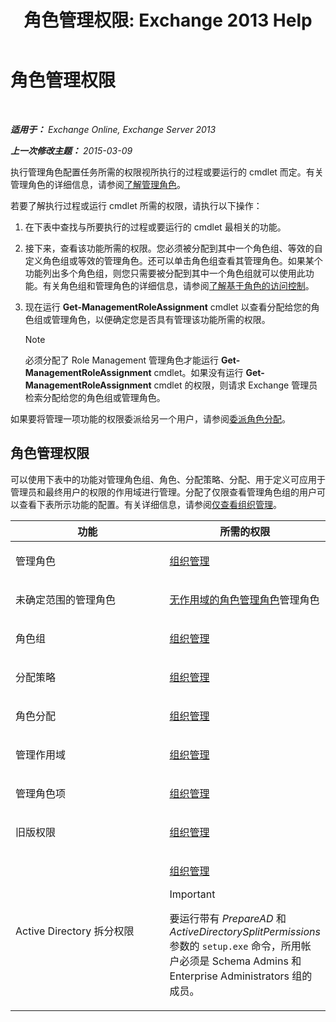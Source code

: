 ﻿---
title: '角色管理权限: Exchange 2013 Help'
TOCTitle: 角色管理权限
ms:assetid: cb9591c4-fbb3-4199-8007-6bbfdfd5a2e9
ms:mtpsurl: https://technet.microsoft.com/zh-cn/library/Dd638186(v=EXCHG.150)
ms:contentKeyID: 50491552
ms.date: 01/11/2018
mtps_version: v=EXCHG.150
ms.translationtype: HT
---

# 角色管理权限

 

_**适用于：** Exchange Online, Exchange Server 2013_

_**上一次修改主题：** 2015-03-09_

执行管理角色配置任务所需的权限视所执行的过程或要运行的 cmdlet 而定。有关管理角色的详细信息，请参阅[了解管理角色](understanding-management-roles-exchange-2013-help.md)。

若要了解执行过程或运行 cmdlet 所需的权限，请执行以下操作：

1.  在下表中查找与所要执行的过程或要运行的 cmdlet 最相关的功能。

2.  接下来，查看该功能所需的权限。您必须被分配到其中一个角色组、等效的自定义角色组或等效的管理角色。还可以单击角色组查看其管理角色。如果某个功能列出多个角色组，则您只需要被分配到其中一个角色组就可以使用此功能。有关角色组和管理角色的详细信息，请参阅[了解基于角色的访问控制](understanding-role-based-access-control-exchange-2013-help.md)。

3.  现在运行 **Get-ManagementRoleAssignment** cmdlet 以查看分配给您的角色组或管理角色，以便确定您是否具有管理该功能所需的权限。
    
    > [!NOTE]
    > 必须分配了 Role Management 管理角色才能运行 <strong>Get-ManagementRoleAssignment</strong> cmdlet。如果没有运行 <strong>Get-ManagementRoleAssignment</strong> cmdlet 的权限，则请求 Exchange 管理员检索分配给您的角色组或管理角色。


如果要将管理一项功能的权限委派给另一个用户，请参阅[委派角色分配](delegate-role-assignments-exchange-2013-help.md)。

## 角色管理权限

可以使用下表中的功能对管理角色组、角色、分配策略、分配、用于定义可应用于管理员和最终用户的权限的作用域进行管理。分配了仅限查看管理角色组的用户可以查看下表所示功能的配置。有关详细信息，请参阅[仅查看组织管理](view-only-organization-management-exchange-2013-help.md)。


<table>
<colgroup>
<col style="width: 50%" />
<col style="width: 50%" />
</colgroup>
<thead>
<tr class="header">
<th>功能</th>
<th>所需的权限</th>
</tr>
</thead>
<tbody>
<tr class="odd">
<td><p>管理角色</p></td>
<td><p><a href="organization-management-exchange-2013-help.md">组织管理</a></p></td>
</tr>
<tr class="even">
<td><p>未确定范围的管理角色</p></td>
<td><p><a href="unscoped-role-management-role-exchange-2013-help.md">无作用域的角色管理角色</a>管理角色</p></td>
</tr>
<tr class="odd">
<td><p>角色组</p></td>
<td><p><a href="organization-management-exchange-2013-help.md">组织管理</a></p></td>
</tr>
<tr class="even">
<td><p>分配策略</p></td>
<td><p><a href="organization-management-exchange-2013-help.md">组织管理</a></p></td>
</tr>
<tr class="odd">
<td><p>角色分配</p></td>
<td><p><a href="organization-management-exchange-2013-help.md">组织管理</a></p></td>
</tr>
<tr class="even">
<td><p>管理作用域</p></td>
<td><p><a href="organization-management-exchange-2013-help.md">组织管理</a></p></td>
</tr>
<tr class="odd">
<td><p>管理角色项</p></td>
<td><p><a href="organization-management-exchange-2013-help.md">组织管理</a></p></td>
</tr>
<tr class="even">
<td><p>旧版权限</p></td>
<td><p><a href="organization-management-exchange-2013-help.md">组织管理</a></p></td>
</tr>
<tr class="odd">
<td><p>Active Directory 拆分权限</p></td>
<td><p><a href="organization-management-exchange-2013-help.md">组织管理</a></p>

> [!important]
> 要运行带有 <em>PrepareAD</em> 和 <em>ActiveDirectorySplitPermissions</em> 参数的 <code>setup.exe</code> 命令，所用帐户必须是 Schema Admins 和 Enterprise Administrators 组的成员。

</td>
</tr>
</tbody>
</table>

